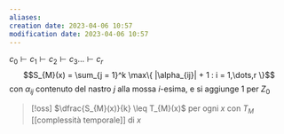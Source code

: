 ```yaml
---
aliases: 
creation date: 2023-04-06 10:57
modification date: 2023-04-06 10:57
---
```


$c_{0} \vdash c_{1} \vdash c_{2}\vdash c_{3} \dots \vdash c_{r}$
$$S_{M}(x) = \sum_{j = 1}^k \max\{ |\alpha_{ij}| + 1 : i = 1,\dots,r \}$$
con $\alpha_{ij}$ contenuto del nastro $j$ alla mossa $i$-esima, e si aggiunge 1 per $Z_{0}$

>[!oss]
>$\dfrac{S_{M}(x)}{k} \leq T_{M}(x)$ per ogni $x$ con $T_{M}$ [[complessità temporale]] di $x$

